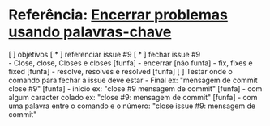 # Referência: [Encerrar problemas usando palavras-chave](https://docs.github.com/pt/enterprise/2.16/user/github/managing-your-work-on-github/closing-issues-using-keywords)


[ ] objetivos
  [ * ] referenciar issue #9 
  [ * ] fechar issue #9  
    - Close, close, Closes e closes [funfa]
    - encerrar [não funfa]
    - fix, fixes e fixed [funfa]
    - resolve, resolves e resolved  [funfa]
  [ ] Testar onde o comando para fechar a issue deve estar
    - Final ex: "mensagem de commit close #9" [funfa]
    - início ex: "close #9 mensagem de commit" [funfa]
    - com algum caracter colado ex: "close #9: mensagem de commit" [funfa]
    - com uma palavra entre o comando e o número: "close issue #9: mensagem de commit"
